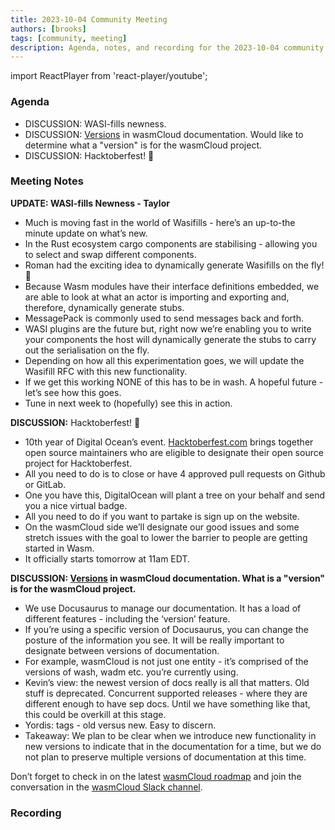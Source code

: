 ```yaml
---
title: 2023-10-04 Community Meeting
authors: [brooks]
tags: [community, meeting]
description: Agenda, notes, and recording for the 2023-10-04 community meeting
---
```


import ReactPlayer from 'react-player/youtube';

### Agenda

- DISCUSSION: WASI-fills newness.
- DISCUSSION: [Versions](https://docusaurus.io/versions) in wasmCloud documentation. Would like to determine what a "version" is for the wasmCloud project.
- DISCUSSION: Hacktoberfest! 🎃

<!--truncate-->

### Meeting Notes
**UPDATE: WASI-fills Newness - Taylor**

- Much is moving fast in the world of Wasifills - here’s an up-to-the minute update on what’s new.
- In the Rust ecosystem cargo components are stabilising - allowing you to select and swap different components.
- Roman had the exciting idea to dynamically generate Wasifills on the fly! 🤯
- Because Wasm modules have their interface definitions embedded, we are able to look at what an actor is importing and exporting and, therefore, dynamically generate stubs.
- MessagePack is commonly used to send messages back and forth.
- WASI plugins are the future but, right now we’re enabling you to write your components the host will dynamically generate the stubs to carry out the serialisation on the fly.
- Depending on how all this experimentation goes, we will update the Wasifill RFC with this new functionality.
- If we get this working NONE of this has to be in wash. A hopeful future - let’s see how this goes.
- Tune in next week to (hopefully) see this in action.

**DISCUSSION:** Hacktoberfest! 🎃

- 10th year of Digital Ocean’s event. [Hacktoberfest.com](http://Hacktoberfest.com) brings together open source maintainers who are eligible to designate their open source project for Hacktoberfest.
- All you need to do is to close or have 4 approved pull requests on Github or GitLab.
- One you have this, DigitalOcean will plant a tree on your behalf and send you a nice virtual badge.
- All you need to do if you want to partake is sign up on the website.
- On the wasmCloud side we’ll designate our good issues and some stretch issues with the goal to lower the barrier to people are getting started in Wasm.
- It officially starts tomorrow at 11am EDT.

**DISCUSSION: [Versions](https://docusaurus.io/versions) in wasmCloud documentation. What is a "version" is for the wasmCloud project.** 

- We use Docusaurus to manage our documentation. It has a load of different features - including the ‘version’ feature.
- If you’re using a specific version of Docusaurus, you can change the posture of the information you see. It will be really important to designate between versions of documentation.
- For example, wasmCloud is not just one entity - it’s comprised of the versions of wash, wadm etc. you’re currently using.
- Kevin’s view: the newest version of docs really is all that matters. Old stuff is deprecated. Concurrent supported releases - where they are different enough to have sep docs. Until we have something like that, this could be overkill at this stage.
- Yordis: tags - old versus new. Easy to discern.
- Takeaway: We plan to be clear when we introduce new functionality in new versions to indicate that in the documentation for a time, but we do not plan to preserve multiple versions of documentation at this time.

Don’t forget to check in on the latest [wasmCloud roadmap](https://wasmcloud.com/docs/roadmap) and join the conversation in the [wasmCloud Slack channel](https://wasmcloud.slack.com/).

### Recording

<ReactPlayer url='https://www.youtube.com/watch?v=3KUZf4Rd5dg' controls />
